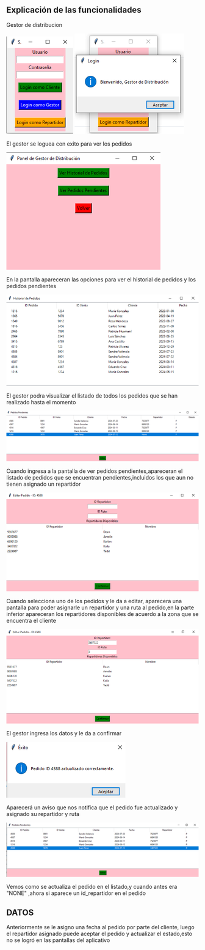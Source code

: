 ## Explicación de las funcionalidades

Gestor de distribucion 

![LOGIN](../../imagenes_cap16/MODdist/p1.png)
![LOGIN](../../imagenes_cap16/MODdist/p2.png)

El gestor se loguea con exito para ver los pedidos 

![GESTOR](../../imagenes_cap16/MODdist/p3.png)

En la pantalla apareceran las opciones para ver el historial de pedidos y los pedidos pendientes 

![GESTOR](../../imagenes_cap16/MODdist/p4.png)

El gestor podra visualizar el listado de todos los pedidos que se han realizado hasta el momento

![GESTOR](../../imagenes_cap16/MODdist/p5.png)

Cuando ingresa a la pantalla de ver pedidos pendientes,apareceran el listado de pedidos que se encuentran pendientes,incluidos los que aun no tienen asignado un repartidor

![GESTOR](../../imagenes_cap16/MODdist/p6.png)

Cuando selecciona uno de los pedidos y le da a editar, aparecera una pantalla para poder asignarle un repartidor y una ruta al pedido,en la parte inferior apareceran los repartidores disponibles de acuerdo a la zona que se encuentra el cliente

![GESTOR](../../imagenes_cap16/MODdist/p7.png)

El gestor ingresa los datos y le da a confirmar

![GESTOR](../../imagenes_cap16/MODdist/p8.png)

Aparecerá un aviso que nos notifica que el pedido fue actualizado y asignado su repartidor y ruta

![GESTOR](../../imagenes_cap16/MODdist/p9.png)

Vemos como se actualiza el pedido en el listado,y cuando antes era "NONE" ,ahora si aparece un id_repartidor en el pedido

## DATOS
Anteriormente se le asigno una fecha al pedido por parte del cliente, luego el repartidor asignado puede aceptar el pedido y actualizar el estado,esto no se logró en las pantallas del aplicativo

